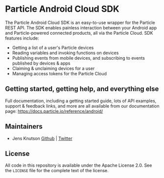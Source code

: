<!---
(WIP Update link once we have CI in place)
[![Build Status](https://travis-ci.org/AFNetworking/AFNetworking.svg)](https://travis-ci.org/Spark-SDK/Spark-SDK)
-->

# Particle Android Cloud SDK

The Particle Android Cloud SDK is an easy-to-use wrapper for the Particle REST API.  The SDK enables painless interaction between your Android app and Particle-powered connected products, all via the Particle Cloud. SDK features include:

- Getting a list of a user's Particle devices
- Reading variables and invoking functions on devices
- Publishing events from mobile devices, and subscribing to events published by devices & apps
- Claiming & unclaiming devices for a user
- Managing access tokens for the Particle Cloud


## Getting started, getting help, and everything else

Full documentation, including a getting started guide, lots of API examples, support & feedback links, and more are all available from our documentation page: https://docs.particle.io/reference/android/


## Maintainers

- Jens Knutson [Github](https://github.com/jensck/) | [Twitter](https://twitter.com/jensknutson)


## License

All code in this repository is available under the Apache License 2.0.  See the `LICENSE` file for the complete text of the license.
